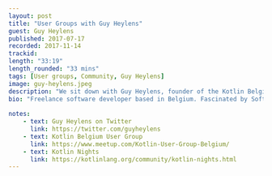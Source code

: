 ```yaml
---
layout: post
title: "User Groups with Guy Heylens"
guest: Guy Heylens
published: 2017-07-17
recorded: 2017-11-14
trackid: 
length: "33:19"
length_rounded: "33 mins"
tags: [User groups, Community, Guy Heylens]
image: guy-heylens.jpeg
description: "We sit down with Guy Heylens, founder of the Kotlin Belgium User Group about the challenges and rewards of setting up a user group, and whether it continues to make sense in putting in the effort given the amount of online resources."
bio: "Freelance software developer based in Belgium. Fascinated by Software Development (.Net desktop and web applications), Mobile Development (Android in Java and Kotlin), IOT. Public speaker and founder of the Belgium Kotlin User Group"
                                                                                                                                                                                                                                                                                        
notes: 
    - text: Guy Heylens on Twitter
      link: https://twitter.com/guyheylens
    - text: Kotlin Belgium User Group
      link: https://www.meetup.com/Kotlin-User-Group-Belgium/
    - text: Kotlin Nights
      link: https://kotlinlang.org/community/kotlin-nights.html
---
```

